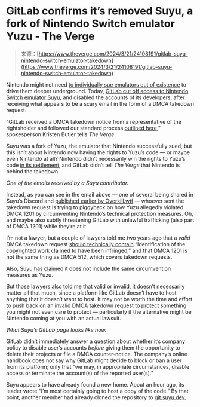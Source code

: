 <!--yml
category: 未分类
date: 2024-05-29 12:35:20
-->

# GitLab confirms it’s removed Suyu, a fork of Nintendo Switch emulator Yuzu - The Verge

> 来源：[https://www.theverge.com/2024/3/21/24108191/gitlab-suyu-nintendo-switch-emulator-takedown](https://www.theverge.com/2024/3/21/24108191/gitlab-suyu-nintendo-switch-emulator-takedown)

Nintendo might not need [to individually sue emulators out of existence](/24098640/nintendo-emulator-yuzu-lawsuit-switch-aftermath) to drive them deeper underground. Today, [GitLab cut off access to Nintendo Switch emulator Suyu](https://gitlab.com/suyu-emu/suyu), and disabled the accounts of its developers, after receiving what appears to be a scary email in the form of a DMCA takedown request.

“GitLab received a DMCA takedown notice from a representative of the rightsholder and followed our standard process [outlined here](https://handbook.gitlab.com/handbook/legal/dmca/),” spokesperson Kristen Butler tells *The Verge*.

Suyu was a fork of Yuzu, the emulator that Nintendo successfully sued, but this isn’t about Nintendo now having the rights to Yuzu’s code — or maybe even Nintendo at all? Nintendo didn’t necessarily win the rights to Yuzu’s code [in its settlement](/2024/3/4/24090357/nintendo-yuzu-emulator-lawsuit-settlement), and GitLab didn’t tell *The Verge* that Nintendo is behind the takedown.

*One of the emails received by a Suyu contributor.*

Instead, as you can see in the email above — one of several being shared in Suyu’s Discord and [published earlier by Overkill.wtf](https://overkill.wtf/suyu-emulator-removed-from-gitlab/) — whoever sent the takedown request is trying to piggyback on how Yuzu allegedly violated DMCA 1201 by circumventing Nintendo’s technical protection measures. Oh, and maybe also subtly threatening GitLab with unlawful trafficking (also part of DMCA 1201) while they’re at it.

I’m not a lawyer, but a couple of lawyers told me two years ago that a *valid* DMCA takedown request [should technically contain](https://www.law.cornell.edu/uscode/text/17/512) “Identification of the copyrighted work claimed to have been infringed,” and that DMCA 1201 is not the same thing as DMCA 512, which covers takedown requests.

Also, [Suyu has claimed](https://arstechnica.com/gaming/2024/03/heres-how-the-makers-of-the-suyu-switch-emulator-plan-to-avoid-getting-sued/) it does not include the same circumvention measures as Yuzu.

But those lawyers also told me that valid or invalid, it doesn’t necessarily matter all that much, since a platform like GitLab doesn’t have to host anything that it doesn’t want to host. It may not be worth the time and effort to push back on an invalid DMCA takedown request to protect something you might not even care to protect — particularly if the alternative might be Nintendo coming at you with an actual lawsuit.

*What Suyu’s GitLab page looks like now.*

GitLab didn’t immediately answer a question about whether it’s company policy to disable user’s accounts *before* giving them the opportunity to delete their projects or file a DMCA counter-notice. The company’s online handbook does not say why GitLab might decide to block or ban a user from its platform; only that “we may, in appropriate circumstances, disable access or terminate the account(s) of the reported user(s).”

Suyu appears to have already found a new home. About an hour ago, its leader wrote “I’m most certainly going to host a copy of the code.” By that point, another member had already cloned the repository to [git.suyu.dev.](https://git.suyu.dev/)